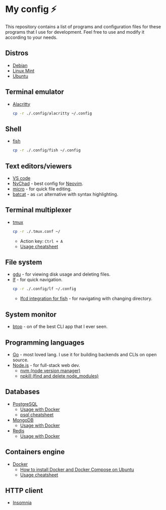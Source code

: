 # My config :zap:

This repository contains a list of programs and configuration files for these programs that I use for development. Feel free to use and modify it according to your needs.

## Distros

-   [Debian](https://en.wikipedia.org/wiki/Debian)
-   [Linux Mint](https://en.wikipedia.org/wiki/Linux_Mint)
-   [Ubuntu](https://en.wikipedia.org/wiki/Ubuntu)

## Terminal emulator

-   [Alacritty](https://github.com/alacritty/alacritty)
    ```sh
    cp -r ./.config/alacritty ~/.config
    ```

## Shell

-   [fish](https://github.com/fish-shell/fish-shell)
    ```sh
    cp -r ./.config/fish ~/.config
    ```

## Text editors/viewers

-   [VS code](https://code.visualstudio.com/download)
-   [NvChad](https://github.com/NvChad/NvChad) - best config for [Neovim](https://github.com/neovim/neovim).
-   [micro](https://github.com/zyedidia/micro) - for quick file editing.
-   [batcat](https://github.com/sharkdp/bat) - as `cat` alternative with syntax highlighting.

## Terminal multiplexer

-   [tmux](https://github.com/tmux/tmux)
    ```sh
    cp -r ./.tmux.conf ~/
    ```
    -   Action key: `Ctrl + A`
    -   [Usage cheatsheet](https://tmuxcheatsheet.com/)

## File system

-   [gdu](https://github.com/dundee/gdu) - for viewing disk usage and deleting files.
-   [lf](https://github.com/gokcehan/lf) - for quick navigation.
    ```sh
    cp -r ./.config/lf ~/.config
    ```
    -   [lfcd integration for fish](https://github.com/gokcehan/lf/blob/master/etc/lfcd.fish) - for navigating with changing directory.

## System monitor

-   [btop](https://github.com/aristocratos/btop) - on of the best CLI app that I ever seen.

## Programming languages

-   [Go](https://go.dev) - most loved lang. I use it for building backends and CLIs on open source.
-   [Node.js](https://nodejs.org) - for full-stack web dev.
    -   [nvm (node version manager)](https://github.com/nvm-sh/nvm)
    -   [npkill (find and delete node_modules)](https://github.com/voidcosmos/npkill)

## Databases

-   [PostgreSQL](https://en.wikipedia.org/wiki/PostgreSQL)
    -   [Usage with Docker](https://www.docker.com/blog/how-to-use-the-postgres-docker-official-image/)
    -   [psql cheatsheet](https://gist.github.com/Kartones/dd3ff5ec5ea238d4c546)
-   [MongoDB](https://en.wikipedia.org/wiki/MongoDB)
    -   [Usage with Docker](https://www.mongodb.com/compatibility/docker)
-   [Redis](https://en.wikipedia.org/wiki/Redis)
    -   [Usage with Docker](https://redis.io/docs/install/install-stack/docker/)

## Containers engine

-   [Docker](https://www.docker.com/)
    -   [How to install Docker and Docker Compose on Ubuntu](https://techno-tim.github.io/posts/docker-compose-install/)
    -   [Usage cheatsheet](https://github.com/cheatsnake/backend-cheats/#Docker)

## HTTP client

-   [Insomnia](https://github.com/Kong/insomnia)
